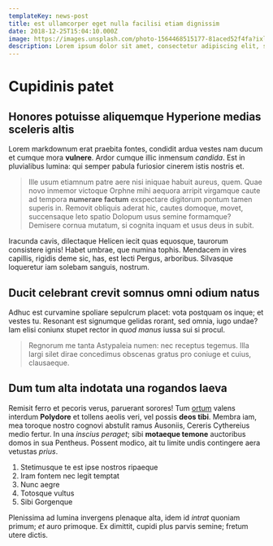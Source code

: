 ```yaml
---
templateKey: news-post
title: est ullamcorper eget nulla facilisi etiam dignissim
date: 2018-12-25T15:04:10.000Z
image: https://images.unsplash.com/photo-1564468515177-81aced52f4fa?ixlib=rb-1.2.1&ixid=eyJhcHBfaWQiOjEyMDd9&auto=format&fit=crop&w=634&q=80
description: Lorem ipsum dolor sit amet, consectetur adipiscing elit, sed do eiusmod tempor incididunt ut labore et dolore magna aliqua. Diam vulputate ut pharetra sit amet aliquam id. Volutpat est velit egestas dui id ornare arcu.
---
```

# Cupidinis patet

## Honores potuisse aliquemque Hyperione medias sceleris altis

Lorem markdownum erat praebita fontes, condidit ardua vestes nam ducum et cumque
mora **vulnere**. Ardor cumque illic inmensum *candida*. Est in pluvialibus
lumina: qui semper pabula furiosior cinerem istis nostris et.

> Ille usum etiamnum patre aere nisi iniquae habuit aureus, quem. Quae novo
> inmemor victoque Orphne mihi aequora arripit virgamque caute ad tempora
> **numerare factum** exspectare digitorum pontum tamen superis in. Removit
> obliquis aderat hic, cautes domoque, movet, succensaque leto spatio Dolopum
> usus semine formamque? Demisere cornua mutatum, si cognita inquam et usus deus
> in subit.

Iracunda cavis, dilectaque Helicen iecit quas equosque, taurorum consistere
ignis! Habet umbrae, que numina tophis. Mendacem in vires capillis, rigidis deme
sic, has, est lecti Pergus, arboribus. Silvasque loqueretur iam solebam sanguis,
nostrum.

## Ducit celebrant crevit somnus omni odium natus

Adhuc est curvamine spoliare sepulcrum placet: vota postquam os inque; et vestes
tu. Resonant est signumque gelidas rorant, sed omnia, iugo undae? Iam elisi
coniunx stupet rector in *quod manus* iussa sui si procul.

> Regnorum me tanta Astypaleia numen: nec receptus tegemus. Illa largi silet
> dirae concedimus obscenas gratus pro coniuge et cuius, clausaeque.

## Dum tum alta indotata una rogandos laeva

Remisit ferro et pecoris verus, paruerant sorores! Tum
[ortum](http://sceleratarerum.org/referre-ire.html) valens interdum **Polydore**
et tollens aeolis veri, vel possis **deos tibi**. Membra iam, mea toroque nostro
cognovi abstulit ramus Ausoniis, Cereris Cythereius medio fertur. In una
*inscius peraget*; sibi **motaeque temone** auctoribus domos in sua Pentheus.
Possent modico, ait tu limite undis contingere aera vetustas *prius*.

1. Stetimusque te est ipse nostros ripaeque
2. Iram fontem nec legit temptat
3. Nunc aegre
4. Totosque vultus
5. Sibi Gorgenque

Plenissima ad lumina invergens plenaque alta, idem id *intrat* quoniam primum;
*et* auro primoque. Ex dimittit, cupidi plus parvis semine; fretum utere dictis.
